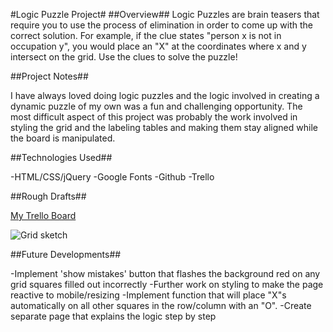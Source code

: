 #Logic Puzzle Project#
##Overview##
Logic Puzzles are brain teasers that require you to use the process of elimination in order to come up with the correct solution. For example, if the clue states "person x is not in occupation y", you would place an "X" at the coordinates where x and y intersect on the grid. Use the clues to solve the puzzle!

##Project Notes##

I have always loved doing logic puzzles and the logic involved in creating a dynamic puzzle of my own was a fun and challenging opportunity. The most difficult aspect of this project was probably the work involved in styling the grid and the labeling tables and making them stay aligned while the board is manipulated.

##Technologies Used##

-HTML/CSS/jQuery
-Google Fonts
-Github
-Trello

##Rough Drafts##

[My Trello Board](https://trello.com/b/fTOaVi9E/project-1)

![Grid sketch](/Users/Larry/GA/Project1.roughdraft.jpg "Grid")


##Future Developments##

-Implement 'show mistakes' button that flashes the background red on any grid squares filled out incorrectly
-Further work on styling to make the page reactive to mobile/resizing
-Implement function that will place "X"s automatically on all other squares in the row/column with an "O".
-Create separate page that explains the logic step by step
